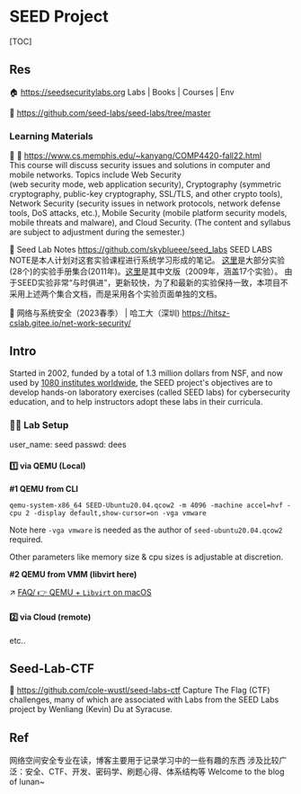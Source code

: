 # SEED Project

[TOC]



## Res
🏠 https://seedsecuritylabs.org
Labs | Books | Courses | Env

🚧 https://github.com/seed-labs/seed-labs/tree/master


### Learning Materials
🏫 📄 https://www.cs.memphis.edu/~kanyang/COMP4420-fall22.html
This course will discuss security issues and solutions in computer and mobile networks. Topics include Web Security (web security mode, web application security), Cryptography (symmetric cryptography, public-key cryptography, SSL/TLS, and other crypto tools), Network Security (security issues in network protocols, network defense tools, DoS attacks, etc.), Mobile Security (mobile platform security models, mobile threats and malware), and Cloud Security. (The content and syllabus are subject to adjustment during the semester.)

🚧 Seed Lab Notes
https://github.com/skyblueee/seed_labs
SEED LABS NOTE是本人计划对这套实验课程进行系统学习形成的笔记。
[这里](http://www.cis.syr.edu/~wedu/seed/Labs/SEED_Book_1_2011.pdf)是大部分实验(28个)的实验手册集合(2011年)。[这里](http://www.cis.syr.edu/~wedu/seed/SEED_Chinese_2009.pdf)是其中文版（2009年，涵盖17个实验）。
由于SEED实验非常“与时俱进”，更新较快，为了和最新的实验保持一致，本项目不采用上述两个集合文档，而是采用各个实验页面单独的文档。

📔 网络与系统安全（2023春季） | 哈工大（深圳)
https://hitsz-cslab.gitee.io/net-work-security/



## Intro
Started in 2002, funded by a total of 1.3 million dollars from NSF, and now used by [1080 institutes worldwide](https://seedsecuritylabs.org/adoptions/), the SEED project's objectives are to develop hands-on laboratory exercises (called SEED labs) for cybersecurity education, and to help instructors adopt these labs in their curricula.


### 🫄🏻 Lab Setup
user_name: seed
passwd: dees

#### 1️⃣ via QEMU (Local)
**#1 QEMU from CLI**
```shell
qemu-system-x86_64 SEED-Ubuntu20.04.qcow2 -m 4096 -machine accel=hvf -cpu 2 -display default,show-cursor=on -vga vmware
```
Note here `-vga vmware` is needed as the author of `seed-ubuntu20.04.qcow2` required. 

Other parameters like memory size & cpu sizes is adjustable at discretion.


**#2 QEMU from VMM (libvirt here)**

↗ [FAQ/ 👉 QEMU + `Libvirt` on macOS](../../../../../🔑%20CS%20Core/🧬%20Computer%20System/🚀%20Virtualization%20Theory/FAQ.md#👉%20QEMU%20+%20`Libvirt`%20on%20macOS)


#### 2️⃣ via Cloud (remote)
etc..


## Seed-Lab-CTF
🚧 https://github.com/cole-wustl/seed-labs-ctf
Capture The Flag (CTF) challenges, many of which are associated with Labs from the SEED Labs project by Wenliang (Kevin) Du at Syracuse.



## Ref
[👍 网络攻防技术-实验合集 ｜ CSDN]: https://blog.csdn.net/qq_45755706?type=blog
[👍 网络攻防技术-实验合集 | CSDN]: https://blog.csdn.net/day0713/category_11656422.html

[👍 SEED-Lab | CSDN]: http://t.csdnimg.cn/qpt50

网络空间安全专业在读，博客主要用于记录学习中的一些有趣的东西 涉及比较广泛：安全、CTF、开发、密码学、刷题心得、体系结构等 Welcome to the blog of lunan~
